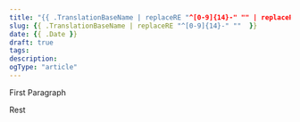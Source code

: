 ```yaml
---
title: "{{ .TranslationBaseName | replaceRE "^[0-9]{14}-" "" | replaceRE "-" " " | title }}"
slug: {{ .TranslationBaseName | replaceRE "^[0-9]{14}-" ""  }}
date: {{ .Date }}
draft: true
tags:
description:
ogType: "article"
---
```


First Paragraph

<!--more-->

Rest